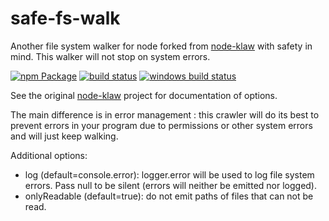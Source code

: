 # safe-fs-walk

Another file system walker for node forked from [node-klaw](https://github.com/jprichardson/node-klaw) with safety in mind. This walker will not stop on system errors.

[![npm Package](https://img.shields.io/npm/v/safe-fs-klaw.svg?style=flat-square)](https://www.npmjs.org/package/safe-fs-walk)
[![build status](https://api.travis-ci.org/dawizz/safe-fs-walk.svg)](http://travis-ci.org/dawizz/safe-fs-walk)
[![windows build status](https://ci.appveyor.com/api/projects/status/github/dawizz/safe-fs-walk?branch=master&svg=true)](https://ci.appveyor.com/project/dawizz/safe-fs-walk/branch/master)

See the original [node-klaw](https://github.com/jprichardson/node-klaw) project for documentation of options.

The main difference is in error management : this crawler will do its best to prevent errors in your program due to permissions or other system errors and will just keep walking.

Additional options:
  - log (default=console.error): logger.error will be used to log file system errors. Pass null to be silent (errors will neither be emitted nor logged).
  - onlyReadable (default=true): do not emit paths of files that can not be read.
